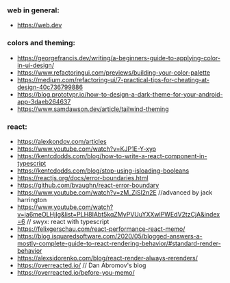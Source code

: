 ### web in general:
- https://web.dev

### colors and theming:
- https://georgefrancis.dev/writing/a-beginners-guide-to-applying-color-in-ui-design/
- https://www.refactoringui.com/previews/building-your-color-palette
- https://medium.com/refactoring-ui/7-practical-tips-for-cheating-at-design-40c736799886
- https://blog.prototypr.io/how-to-design-a-dark-theme-for-your-android-app-3daeb264637
- https://www.samdawson.dev/article/tailwind-theming


### react:
- https://alexkondov.com/articles
- https://www.youtube.com/watch?v=KJP1E-Y-xyo
- https://kentcdodds.com/blog/how-to-write-a-react-component-in-typescript
- https://kentcdodds.com/blog/stop-using-isloading-booleans
- https://reactjs.org/docs/error-boundaries.html
- https://github.com/bvaughn/react-error-boundary
- https://www.youtube.com/watch?v=zM_ZiSl2n2E //advanced by jack harrington
- https://www.youtube.com/watch?v=ja6meOLHjIg&list=PLH8IAbt5kqZMyPVUuYXXwlPWEdV2tzCjA&index=6 // swyx: react with typescript
- https://felixgerschau.com/react-performance-react-memo/
- https://blog.isquaredsoftware.com/2020/05/blogged-answers-a-mostly-complete-guide-to-react-rendering-behavior/#standard-render-behavior
- https://alexsidorenko.com/blog/react-render-always-rerenders/
- https://overreacted.io/ // Dan Abromov's blog
- https://overreacted.io/before-you-memo/
